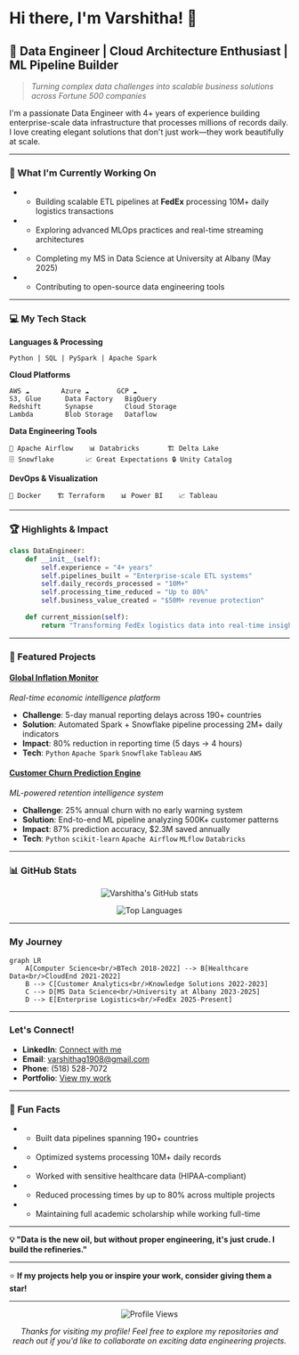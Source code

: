 # Hi there, I'm Varshitha! 👋

## 🚀 Data Engineer | Cloud Architecture Enthusiast | ML Pipeline Builder

> *Turning complex data challenges into scalable business solutions across Fortune 500 companies*

I'm a passionate Data Engineer with 4+ years of experience building enterprise-scale data infrastructure that processes millions of records daily. I love creating elegant solutions that don't just work—they work beautifully at scale.

---

### 🎯 What I'm Currently Working On

- - Building scalable ETL pipelines at **FedEx** processing 10M+ daily logistics transactions
- - Exploring advanced MLOps practices and real-time streaming architectures
- - Completing my MS in Data Science at University at Albany (May 2025)
- - Contributing to open-source data engineering tools

---

### 💻 My Tech Stack

**Languages & Processing**
```
Python | SQL | PySpark | Apache Spark
```

**Cloud Platforms**
```
AWS ☁️        Azure ☁️       GCP ☁️
S3, Glue      Data Factory   BigQuery
Redshift      Synapse        Cloud Storage
Lambda        Blob Storage   Dataflow
```

**Data Engineering Tools**
```
🔄 Apache Airflow    📊 Databricks       🏗️ Delta Lake
🗄️ Snowflake        📈 Great Expectations 🔒 Unity Catalog
```

**DevOps & Visualization**
```
🐳 Docker    🏗️ Terraform    📊 Power BI    📈 Tableau
```

---

### 🏆 Highlights & Impact

```python
class DataEngineer:
    def __init__(self):
        self.experience = "4+ years"
        self.pipelines_built = "Enterprise-scale ETL systems"
        self.daily_records_processed = "10M+"
        self.processing_time_reduced = "Up to 80%"
        self.business_value_created = "$50M+ revenue protection"
        
    def current_mission(self):
        return "Transforming FedEx logistics data into real-time insights"
```

---

### 🌟 Featured Projects

####  [Global Inflation Monitor](link-to-repo)
*Real-time economic intelligence platform*
- **Challenge**: 5-day manual reporting delays across 190+ countries
- **Solution**: Automated Spark + Snowflake pipeline processing 2M+ daily indicators
- **Impact**: 80% reduction in reporting time (5 days → 4 hours)
- **Tech**: `Python` `Apache Spark` `Snowflake` `Tableau` `AWS`

####  [Customer Churn Prediction Engine](link-to-repo)
*ML-powered retention intelligence system*
- **Challenge**: 25% annual churn with no early warning system
- **Solution**: End-to-end ML pipeline analyzing 500K+ customer patterns
- **Impact**: 87% prediction accuracy, $2.3M saved annually
- **Tech**: `Python` `scikit-learn` `Apache Airflow` `MLflow` `Databricks`



---

### 📊 GitHub Stats

<div align="center">
  
![Varshitha's GitHub stats](https://github-readme-stats.vercel.app/api?username=varshitha-g&show_icons=true&theme=tokyonight)

![Top Languages](https://github-readme-stats.vercel.app/api/top-langs/?username=varshitha-g&layout=compact&theme=tokyonight)

</div>

---

###  My Journey

```mermaid
graph LR
    A[Computer Science<br/>BTech 2018-2022] --> B[Healthcare Data<br/>CloudEnd 2021-2022]
    B --> C[Customer Analytics<br/>Knowledge Solutions 2022-2023]
    C --> D[MS Data Science<br/>University at Albany 2023-2025]
    D --> E[Enterprise Logistics<br/>FedEx 2025-Present]
```

---

###  Let's Connect!

-  **LinkedIn**: [Connect with me](your-linkedin-url)
-  **Email**: varshithag1908@gmail.com
-  **Phone**: (518) 528-7072
-  **Portfolio**: [View my work](link-to-portfolio-site)

---

### 🎯 Fun Facts

- - Built data pipelines spanning 190+ countries
- - Optimized systems processing 10M+ daily records
- - Worked with sensitive healthcare data (HIPAA-compliant)
- - Reduced processing times by up to 80% across multiple projects
- - Maintaining full academic scholarship while working full-time

---

**💡 "Data is the new oil, but without proper engineering, it's just crude. I build the refineries."**

---

⭐ **If my projects help you or inspire your work, consider giving them a star!**

---

<div align="center">
  
![Profile Views](https://komarev.com/ghpvc/?username=varshitha-g&color=brightgreen)

*Thanks for visiting my profile! Feel free to explore my repositories and reach out if you'd like to collaborate on exciting data engineering projects.*

</div>
